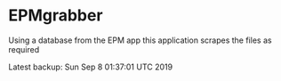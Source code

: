 # EPMgrabber
Using a database from the EPM app this application scrapes the files as required


Latest backup: Sun Sep 8 01:37:01 UTC 2019

